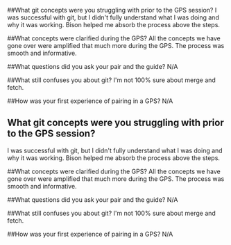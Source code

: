 ##What git concepts were you struggling with prior to the GPS session?
I was successful with git, but I didn't fully understand what I was doing and why it was working.  Bison helped me absorb the process above the steps.

##What concepts were clarified during the GPS?
All the concepts we have gone over were amplified that much more during the GPS.  The process was smooth and informative.  

##What questions did you ask your pair and the guide?
N/A

##What still confuses you about git?
I'm not 100% sure about merge and fetch.

##How was your first experience of pairing in a GPS?
N/A

## What git concepts were you struggling with prior to the GPS session?
I was successful with git, but I didn't fully understand what I was doing and why it was working.  Bison helped me absorb the process above the steps.

##What concepts were clarified during the GPS?
All the concepts we have gone over were amplified that much more during the GPS.  The process was smooth and informative.  

##What questions did you ask your pair and the guide?
N/A

##What still confuses you about git?
I'm not 100% sure about merge and fetch.

##How was your first experience of pairing in a GPS?
N/A